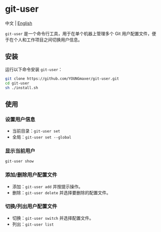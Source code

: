 # git-user

中文 | [English](./README.md)

`git-user` 是一个命令行工具，用于在单个机器上管理多个 Git 用户配置文件，便于在个人和工作项目之间切换用户信息。

## 安装

运行以下命令安装 `git-user`：

```bash
git clone https://github.com/YOUNGmaxer/git-user.git
cd git-user
sh ./install.sh
```

## 使用

### 设置用户信息

- 当前目录：`git-user set`
- 全局：`git-user set --global`

### 显示当前用户

```bash
git-user show
```

### 添加/删除用户配置文件

- 添加：`git-user add` 并按提示操作。
- 删除：`git-user delete` 并选择要删除的配置文件。

### 切换/列出用户配置文件

- 切换：`git-user switch` 并选择配置文件。
- 列出：`git-user list`
